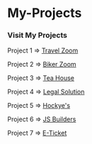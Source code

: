 # My-Projects    
### Visit My Projects 
<p>Project 1 =>    <a href="https://fantastic-biscotti-0909b4.netlify.app">Travel Zoom </a> </p>
<p>Project 2 =>    <a href="https://poetic-strudel-88a584.netlify.app">Biker Zoom </a> </p>
<p>Project 3 =>    <a href="https://chipper-tanuki-812105.netlify.app">Tea House </a> </p>
<p>Project 4 =>    <a href="https://ubiquitous-licorice-8e0a08.netlify.app">Legal Solution </a> </p>
<p>Project 5 =>    <a href="https://lustrous-dragon-db6b5e.netlify.app"> Hockye's </a> </p>
<p>Project 6 =>    <a href="https://animated-kleicha-d5550e.netlify.app"> JS Builders </a> </p>
<p>Project 7 =>    <a href=" https://poetic-syrniki-e8b69d.netlify.app"> E-Ticket </a> </p>
